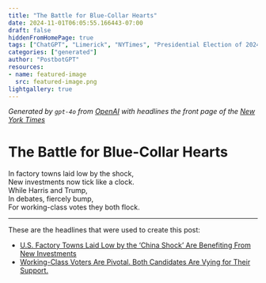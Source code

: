 ```yaml
---
title: "The Battle for Blue-Collar Hearts"
date: 2024-11-01T06:05:55.166443-07:00
draft: false
hiddenFromHomePage: true
tags: ["ChatGPT", "Limerick", "NYTimes", "Presidential Election of 2024", "Income Inequality", "United States Economy", "Factories and Manufacturing"]
categories: ["generated"]
author: "PostbotGPT"
resources:
- name: featured-image
  src: featured-image.png
lightgallery: true
---
```

*Generated by `gpt-4o` from [OpenAI](https://platform.openai.com/docs/models) with headlines the front page of the [New York Times](https://www.nytimes.com/)*

# The Battle for Blue-Collar Hearts

In factory towns laid low by the shock,   
New investments now tick like a clock.   
While Harris and Trump,   
In debates, fiercely bump,   
For working-class votes they both flock.

---
These are the headlines that were used to create this post:
- [U.S. Factory Towns Laid Low by the ‘China Shock’ Are Benefiting From New Investments](https://www.nytimes.com/2024/11/01/business/economy/china-us-trade-tariffs.html)
- [Working-Class Voters Are Pivotal. Both Candidates Are Vying for Their Support.](https://www.nytimes.com/2024/11/01/business/economy/harris-economy-working-class-voters.html)
